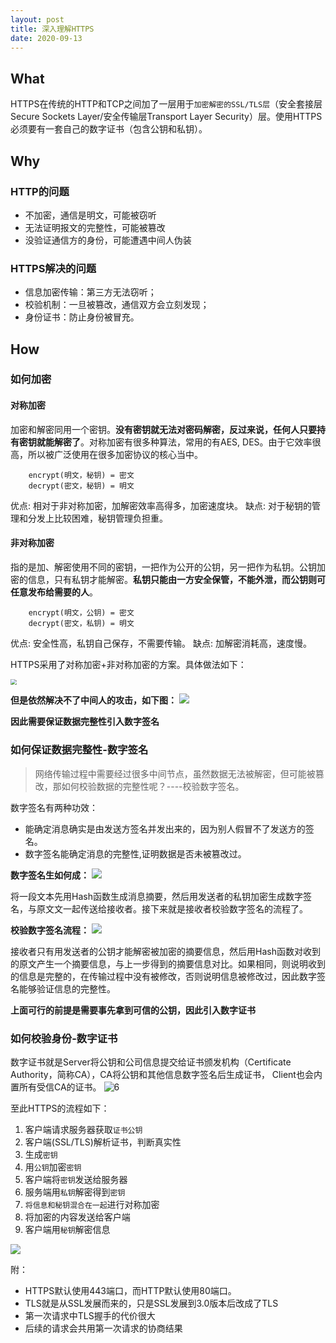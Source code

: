 ```yaml
---
layout: post
title: 深入理解HTTPS
date: 2020-09-13
---
```


## What
 HTTPS在传统的HTTP和TCP之间加了一层用于`加密解密的SSL/TLS层`（安全套接层Secure Sockets Layer/安全传输层Transport Layer Security）层。使用HTTPS必须要有一套自己的数字证书（包含公钥和私钥）。
 
## Why
### HTTP的问题
- 不加密，通信是明文，可能被窃听
- 无法证明报文的完整性，可能被篡改
- 没验证通信方的身份，可能遭遇中间人伪装

### HTTPS解决的问题
- 信息加密传输：第三方无法窃听；
- 校验机制：一旦被篡改，通信双方会立刻发现；
- 身份证书：防止身份被冒充。

## How
### 如何加密
#### 对称加密
加密和解密同用一个密钥。**没有密钥就无法对密码解密，反过来说，任何人只要持有密钥就能解密了**。对称加密有很多种算法，常用的有AES, DES。由于它效率很高，所以被广泛使用在很多加密协议的核心当中。
```
    encrypt(明文，秘钥) = 密文
    decrypt(密文，秘钥) = 明文
```
优点: 相对于非对称加密，加解密效率高得多，加密速度块。
缺点: 对于秘钥的管理和分发上比较困难，秘钥管理负担重。

#### 非对称加密
指的是加、解密使用不同的密钥，一把作为公开的公钥，另一把作为私钥。公钥加密的信息，只有私钥才能解密。**私钥只能由一方安全保管，不能外泄，而公钥则可任意发布给需要的人**。

```
    encrypt(明文，公钥) = 密文
    decrypt(密文，私钥) = 明文
```
优点: 安全性高，私钥自己保存，不需要传输。
缺点: 加解密消耗高，速度慢。

HTTPS采用了对称加密+非对称加密的方案。具体做法如下：

<img src="http://image.smartjames.cn/mweb/20200916/16002633632456.png" style="zoom:60%" />

**但是依然解决不了中间人的攻击，如下图：**
![](http://image.smartjames.cn/mweb/20200916/16002633723857.png)


**因此需要保证数据完整性引入数字签名**

### 如何保证数据完整性-数字签名
> 网络传输过程中需要经过很多中间节点，虽然数据无法被解密，但可能被篡改，那如何校验数据的完整性呢？----校验数字签名。

数字签名有两种功效：
- 能确定消息确实是由发送方签名并发出来的，因为别人假冒不了发送方的签名。
- 数字签名能确定消息的完整性,证明数据是否未被篡改过。

**数字签名生如何成：**
![](http://image.smartjames.cn/mweb/20200916/16002633815147.png)

将一段文本先用Hash函数生成消息摘要，然后用发送者的私钥加密生成数字签名，与原文文一起传送给接收者。接下来就是接收者校验数字签名的流程了。


**校验数字签名流程：**
![](http://image.smartjames.cn/mweb/20200916/16002634134529.png)


接收者只有用发送者的公钥才能解密被加密的摘要信息，然后用Hash函数对收到的原文产生一个摘要信息，与上一步得到的摘要信息对比。如果相同，则说明收到的信息是完整的，在传输过程中没有被修改，否则说明信息被修改过，因此数字签名能够验证信息的完整性。

**上面可行的前提是需要事先拿到可信的公钥，因此引入数字证书**

### 如何校验身份-数字证书
数字证书就是Server将公钥和公司信息提交给证书颁发机构（Certificate Authority，简称CA），CA将公钥和其他信息数字签名后生成证书， Client也会内置所有受信CA的证书。
![6](http://image.smartjames.cn/mweb/20200916/16002634229207.png)

至此HTTPS的流程如下：
1. 客户端请求服务器获取`证书公钥`
2. 客户端(SSL/TLS)解析证书，判断真实性
3. 生成`密钥`
4. 用`公钥`加密`密钥`
5. 客户端将`密钥`发送给服务器
6. 服务端用`私钥`解密得到`密钥`
7. `将信息和秘钥混合在一起`进行对称加密
8. 将加密的内容发送给客户端
9. 客户端用`秘钥`解密信息

![](http://image.smartjames.cn/mweb/20200916/16002634413967.png)


附：

- HTTPS默认使用443端口，而HTTP默认使用80端口。
- TLS就是从SSL发展而来的，只是SSL发展到3.0版本后改成了TLS
- 第一次请求中TLS握手的代价很大
- 后续的请求会共用第一次请求的协商结果
